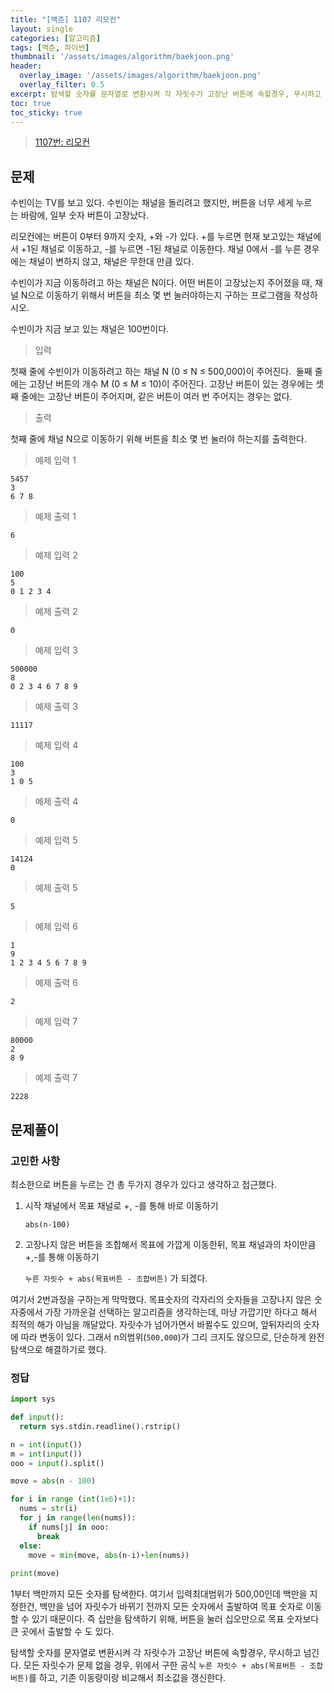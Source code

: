 ```yaml
---
title: "[백준] 1107 리모컨"
layout: single
categories: [알고리즘]
tags: [백준, 파이썬]
thumbnail: '/assets/images/algorithm/baekjoon.png'
header:
  overlay_image: '/assets/images/algorithm/baekjoon.png'
  overlay_filter: 0.5
excerpt: 탐색할 숫자를 문자열로 변환시켜 각 자릿수가 고장난 버튼에 속할경우, 무시하고 넘긴다. 모든 자릿수가 문제 없을 경우, 위에서 구한 공식 `누른 자릿수 + abs(목표버튼 - 조합버튼)`를 하고, 기존 이동량이랑 비교해서 최소값을 갱신한다.
toc: true
toc_sticky: true
---
```


>[1107번: 리모컨](https://www.acmicpc.net/problem/1107)
>

## 문제

수빈이는 TV를 보고 있다. 수빈이는 채널을 돌리려고 했지만, 버튼을 너무 세게 누르는 바람에, 일부 숫자 버튼이 고장났다.

리모컨에는 버튼이 0부터 9까지 숫자, +와 -가 있다. +를 누르면 현재 보고있는 채널에서 +1된 채널로 이동하고, -를 누르면 -1된 채널로 이동한다. 채널 0에서 -를 누른 경우에는 채널이 변하지 않고, 채널은 무한대 만큼 있다.

수빈이가 지금 이동하려고 하는 채널은 N이다. 어떤 버튼이 고장났는지 주어졌을 때, 채널 N으로 이동하기 위해서 버튼을 최소 몇 번 눌러야하는지 구하는 프로그램을 작성하시오.

수빈이가 지금 보고 있는 채널은 100번이다.

> 입력

첫째 줄에 수빈이가 이동하려고 하는 채널 N (0 ≤ N ≤ 500,000)이 주어진다.  둘째 줄에는 고장난 버튼의 개수 M (0 ≤ M ≤ 10)이 주어진다. 고장난 버튼이 있는 경우에는 셋째 줄에는 고장난 버튼이 주어지며, 같은 버튼이 여러 번 주어지는 경우는 없다.

> 출력

첫째 줄에 채널 N으로 이동하기 위해 버튼을 최소 몇 번 눌러야 하는지를 출력한다.

> 예제 입력 1

```
5457
3
6 7 8
```

> 예제 출력 1

```
6
```

> 예제 입력 2

```
100
5
0 1 2 3 4
```

> 예제 출력 2

```
0
```

> 예제 입력 3

```
500000
8
0 2 3 4 6 7 8 9
```

> 예제 출력 3

```
11117
```

> 예제 입력 4

```
100
3
1 0 5
```

> 예제 출력 4

```
0
```

> 예제 입력 5

```
14124
0
```

> 예제 출력 5

```
5
```

> 예제 입력 6

```
1
9
1 2 3 4 5 6 7 8 9
```

> 예제 출력 6

```
2
```

> 예제 입력 7

```
80000
2
8 9
```

> 예제 출력 7

```
2228
```

## 문제풀이
### 고민한 사항
최소한으로 버튼을 누르는 건 총 두가지 경우가 있다고 생각하고 접근했다.

1. 시작 채널에서 목표 채널로 +, -를 통해 바로 이동하기
    
    `abs(n-100)`
    
2. 고장나지 않은 버튼을 조합해서 목표에 가깝게 이동한뒤, 목표 채널과의 차이만큼 +,-를 통해 이동하기
    
    `누른 자릿수 + abs(목표버튼 - 조합버튼)` 가 되겠다.
    

여기서 2번과정을 구하는게 막막했다. 목표숫자의 각자리의 숫자들을 고장나지 않은 숫자중에서 가장 가까운걸 선택하는 알고리즘을 생각하는데, 마냥 가깝기만 하다고 해서 최적의 해가 아님을 깨달았다. 자릿수가 넘어가면서 바뀔수도 있으며, 앞뒤자리의 숫자에 따라 변동이 있다. 그래서 n의범위(`500,000`)가 그리 크지도 않으므로, 단순하게 완전탐색으로 해결하기로 했다.

### 정답

```python
import sys

def input():
  return sys.stdin.readline().rstrip()

n = int(input())
m = int(input())
ooo = input().split()

move = abs(n - 100)

for i in range (int(1e6)+1):
  nums = str(i)
  for j in range(len(nums)):
    if nums[j] in ooo:
      break
  else:
    move = min(move, abs(n-i)+len(nums))
      
print(move)
```

1부터 백만까지 모든 숫자를 탐색한다. 여기서 입력최대범위가 500,00인데 백만을 지정한건, 백만을 넘어 자릿수가 바뀌기 전까지 모든 숫자에서 출발하여 목표 숫자로 이동할 수 있기 때문이다. 즉 십만을 탐색하기 위해, 버튼을 눌러 십오만으로 목표 숫자보다 큰 곳에서 출발할 수 도 있다.

탐색할 숫자를 문자열로 변환시켜 각 자릿수가 고장난 버튼에 속할경우, 무시하고 넘긴다. 모든 자릿수가 문제 없을 경우, 위에서 구한 공식 `누른 자릿수 + abs(목표버튼 - 조합버튼)`를 하고, 기존 이동량이랑 비교해서 최소값을 갱신한다.